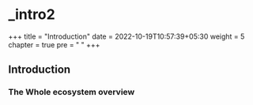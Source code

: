 # \_intro2

\+++ title = "Introduction" date = 2022-10-19T10:57:39+05:30 weight = 5 chapter = true pre = " " +++

## Introduction

### The Whole ecosystem overview
